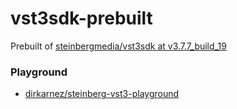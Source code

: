 vst3sdk-prebuilt
================
Prebuilt of [steinbergmedia/vst3sdk at v3.7.7_build_19](https://github.com/steinbergmedia/vst3sdk/tree/v3.7.7_build_19)

### Playground
- [dirkarnez/steinberg-vst3-playground](https://github.com/dirkarnez/steinberg-vst3-playground)
